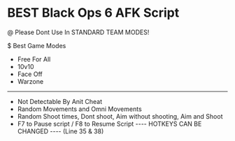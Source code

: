  # BEST Black Ops 6 AFK Script
 @ Please Dont Use In STANDARD TEAM MODES!
 
 $ Best Game Modes
   + Free For All
   + 10v10
   + Face Off
   + Warzone
-----------------------------------------------------------------------------------------------------------------
- Not Detectable By Anit Cheat
- Random Movements and Omni Movements
- Random Shoot times, Dont shoot, Aim without shooting, Aim and Shoot
- F7 to Pause script / F8 to Resume Script ---- HOTKEYS CAN BE CHANGED ---- (Line 35 & 38)
